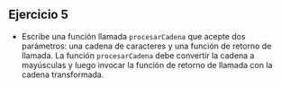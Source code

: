 ## Ejercicio 5

* Escribe una función llamada `procesarCadena` que acepte dos parámetros: una cadena de caracteres y una función de retorno de llamada. La función `procesarCadena` debe convertir la cadena a mayúsculas y luego invocar la función de retorno de llamada con la cadena transformada.
